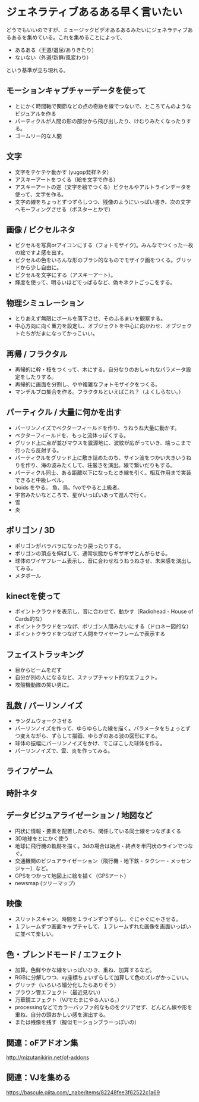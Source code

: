 
# ジェネラティブあるある早く言いたい

どうでもいいのですが、ミュージックビデオあるあるみたいにジェネラティブあるあるを集めている。これを集めることによって、

* あるある（王道/退屈/ありきたり）
* ないない（外道/新鮮/風変わり）

という基準が立ち現れる。


## モーションキャプチャーデータを使って
* とにかく時間軸で関節などの点の奇跡を線でつないで、ところてんのようなビジュアルを作る
* パーティクルが人間の形の部分から飛び出したり、けむりみたくなったりする。
* ゴームリー的な人間

## 文字
* 文字をテケテケ動かす (yugop発祥ネタ）
* アスキーアートをつくる（絵を文字で作る）
* アスキーアートの逆（文字を絵でつくる）ピクセルやアルトラインデータを使って、文字を作る。
* 文字の線をちょっとずつずらしつつ、残像のようにいっぱい書き、次の文字へモーフィングさせる（ポスターとかで）

## 画像 / ピクセルネタ
* ピクセルを写真orアイコンにする（フォトモザイク)。みんなでつくった一枚の絵ですよ感を出す。
* ピクセルの色をいろんな形のブラシ的なものでモザイク画をつくる。グリッドから少し自由に。
* ピクセルを文字にする（アスキーアート）。
* 輝度を使って、明るいほどでっぱるなど、偽キネクトごっこをする。


## 物理シミュレーション
* とりあえず無限にボールを落下させ、そのふるまいを観察する。 
* 中心方向に向く重力を設定し、オブジェクトを中心に向かわせ、オブジェクトたちがだまになってかっこいい。


## 再帰 / フラクタル
* 再帰的に幹・枝をつくって、木にする。自分なりのおしゃれなパラメータ設定をしたりする。
* 再帰的に画面を分割し、やや複雑なフォトモザイクをつくる。
* マンデルブロ集合を作る。フラクタルといえばこれ？（よくしらない。）

  
## パーティクル / 大量に何かを出す
* パーリンノイズでベクターフィールドを作り、うねうね大量に動かす。
* ベクターフィールドを、もっと流体っぽくする。
* グリッド上に点が並びマウスを震源地に、波紋が広がっていき、端っこまで行ったら反射する。
* パーティクルをグリッド上に敷き詰めたのち、サイン波をつかい大きいうねりを作り、海の波みたくして、荘厳さを演出。線で繋いだりもする。
* パーティクル同士、ある距離以下になったとき線を引く。相互作用まで実装できると中級レベル。
* boids をやる。 魚、鳥。fvoでやると上級者。
* 宇宙みたいなところで、星がいっぱいあって進んで行く。
* 雪
* 炎

  
## ポリゴン / 3D
* ポリゴンがバラバラになったり戻ったりする。
* ポリゴンの頂点を伸ばして、通常状態からギザギザとんがらせる。
* 球体のワイヤフレーム表示し、音に合わせねうねうねさせ、未来感を演出してみる。
* メタボール


## kinectを使って 
* ポイントクラウドを表示し、音に合わせて、動かす（Radiohead - House of Cards的な）
* ポイントクラウドをつなげ、ポリゴン人間みたいにする（ドロネー図的な）
* ポイントクラウドをつなげて人間をワイヤーフレームで表示する


## フェイストラッキング
* 目からビームをだす
* 自分が別の人になるなど、スナップチャット的なエフェクト。
* 攻殻機動隊の笑い男に。


## 乱数 / パーリンノイズ
* ランダムウォークさせる
* パーリンノイズを作って、ゆらゆらした線を描く。パラメータをちょっとずつ変えながら、ずらして描画、ゆらぎのある波の図形にする。
* 球体の振幅にパーリンノイズをかけ、でこぼこした球体を作る。
* パーリンノイズで、雲、炎を作ってみる。

## ライフゲーム

## 時計ネタ

## データビジュアライゼーション / 地図など
* 円状に情報・要素を配置したのち、関係している同士線をつなぎまくる
* 3D地球をとにかく使う
* 地球に飛行機の軌跡を描く。3dの場合は始点・終点を半円状のラインでつなぐ。
* 交通機関のビジュアライゼーション（飛行機・地下鉄・タクシー・メッセンジャー）など。
* GPSをつかって地図上に絵を描く（GPSアート）
* newsmap (ツリーマップ)

## 映像
* スリットスキャン。時間を１ラインずつずらし、ぐにゃぐにゃさせる。
* １フレームずつ画面キャプチャして、１フレームずれた画像を画面いっぱいに並べて楽しい。


## 色・ブレンドモード / エフェクト
* 加算。色鮮やかな線をいっぱいひき、重ね、加算するなど。
* RGBに分解しつつ、xy座標ちょいずらして加算して色のズレがかっこいい。
* グリッチ（いろいろ細分化したらありそう）
* ブラウン管エフェクト（最近見ない）
* 万華鏡エフェクト（VJでたまにやる人いる。）
* processingなどでカラーバッファ的なものをクリアせず、どんどん線や形を重ね、自分の頭おかしい感を演出する。
* または残像を残す（擬似モーションブラーっぽいの）


## 関連：oFアドオン集
http://mizutanikirin.net/of-addons

## 関連：VJを集める
https://bascule.qiita.com/_nabe/items/82248fee3f62522c1a69



